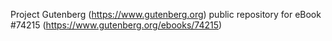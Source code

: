 Project Gutenberg (https://www.gutenberg.org) public repository for eBook #74215 (https://www.gutenberg.org/ebooks/74215)
